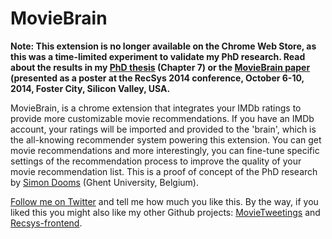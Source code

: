 MovieBrain
========

**Note: This extension is no longer available on the Chrome Web Store, as this was a time-limited experiment to validate my PhD research. Read about the results in my [PhD thesis](bit.ly/simonphd) (Chapter 7) or the [MovieBrain paper](http://ceur-ws.org/Vol-1247/recsys14_poster19.pdf) (presented as a poster at the RecSys 2014 conference, October 6-10, 2014, Foster City, Silicon Valley, USA.**

MovieBrain, is a chrome extension that integrates your IMDb ratings to provide more customizable movie recommendations. If you have an IMDb account, your ratings will be imported and provided to the 'brain', which is the all-knowing recommender system powering this extension. You can get movie recommendations and more interestingly, you can fine-tune specific settings of the recommendation process to improve the quality of your movie recommendation list. This is a proof of concept of the PhD research by [Simon Dooms](http://twitter.com/sidooms) (Ghent University, Belgium). 

[Follow me on Twitter](http://twitter.com/sidooms) and tell me how much you like this. By the way, if you liked this you might also like my other Github projects: [MovieTweetings](https://github.com/sidooms/MovieTweetings) and [Recsys-frontend](https://github.com/sidooms/Recsys-frontend).
